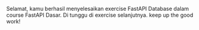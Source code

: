 Selamat, kamu berhasil menyelesaikan exercise FastAPI Database dalam course FastAPI Dasar. Di tunggu di exercise selanjutnya. keep up the good work!
